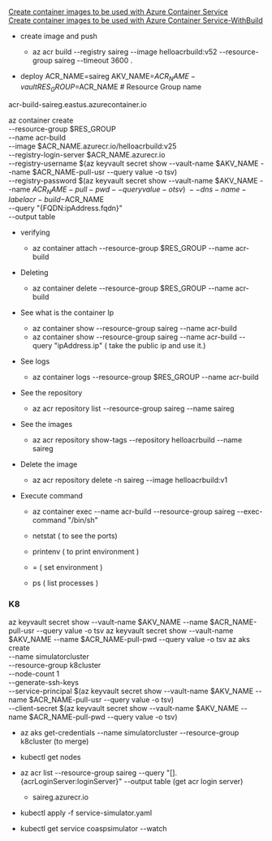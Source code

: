 [Create container images to be used with Azure Container Service](https://docs.microsoft.com/en-us/azure/container-service/kubernetes/container-service-tutorial-kubernetes-prepare-app)  
[Create container images to be used with Azure Container Service-WithBuild](https://docs.microsoft.com/en-us/azure/container-registry/container-registry-tutorial-quick-build)

* create image and push
    *   az acr build --registry saireg --image helloacrbuild:v52 --resource-group saireg --timeout 3600 .

* deploy
ACR_NAME=saireg
AKV_NAME=$ACR_NAME-vault
RES_GROUP=$ACR_NAME # Resource Group name

acr-build-saireg.eastus.azurecontainer.io

az container create \
    --resource-group $RES_GROUP \
    --name acr-build \
    --image $ACR_NAME.azurecr.io/helloacrbuild:v25 \
    --registry-login-server $ACR_NAME.azurecr.io \
    --registry-username $(az keyvault secret show --vault-name $AKV_NAME --name $ACR_NAME-pull-usr --query value -o tsv) \
    --registry-password $(az keyvault secret show --vault-name $AKV_NAME --name $ACR_NAME-pull-pwd --query value -o tsv) \
    --dns-name-label acr-build-$ACR_NAME \
    --query "{FQDN:ipAddress.fqdn}" \
    --output table

* verifying
    * az container attach --resource-group $RES_GROUP --name acr-build

* Deleting
    * az container delete --resource-group $RES_GROUP --name acr-build

* See what is the container Ip
    * az container show --resource-group saireg --name acr-build
    * az container show --resource-group saireg --name acr-build --query "ipAddress.ip"  ( take the public ip and use it.)

* See logs
    * az container logs --resource-group $RES_GROUP --name acr-build

* See the repository
    * az acr repository list --resource-group saireg --name saireg
* See the images
    * az acr repository  show-tags --repository helloacrbuild --name saireg
* Delete the image
    * az acr repository delete -n saireg --image helloacrbuild:v1
* Execute command
    * az container exec  --name acr-build --resource-group saireg --exec-command "/bin/sh"
    
    * netstat   ( to see the ports)
    * printenv  ( to print environment )
    * <name>=<value> ( set environment )
    * ps  ( list processes )
     

### K8

az keyvault secret show --vault-name $AKV_NAME --name $ACR_NAME-pull-usr --query value -o tsv
az keyvault secret show --vault-name $AKV_NAME --name $ACR_NAME-pull-pwd --query value -o tsv
az aks create \
    --name simulatorcluster \
    --resource-group k8cluster \
    --node-count 1 \
    --generate-ssh-keys \
    --service-principal $(az keyvault secret show --vault-name $AKV_NAME --name $ACR_NAME-pull-usr --query value -o tsv) \
    --client-secret $(az keyvault secret show --vault-name $AKV_NAME --name $ACR_NAME-pull-pwd --query value -o tsv)


* az aks get-credentials --name simulatorcluster --resource-group k8cluster    (to merge)
* kubectl get nodes

* az acr list --resource-group saireg --query "[].{acrLoginServer:loginServer}" --output table (get acr login server)
    * saireg.azurecr.io
* kubectl apply -f service-simulator.yaml
* kubectl get service coaspsimulator --watch